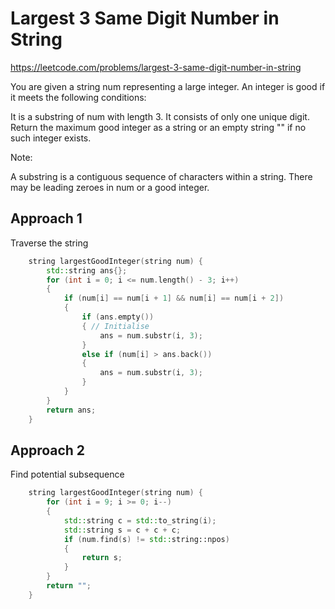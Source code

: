 # Largest 3 Same Digit Number in String

https://leetcode.com/problems/largest-3-same-digit-number-in-string

You are given a string num representing a large integer. An integer is good if it meets the following conditions:

It is a substring of num with length 3.
It consists of only one unique digit.
Return the maximum good integer as a string or an empty string "" if no such integer exists.

Note:

A substring is a contiguous sequence of characters within a string.
There may be leading zeroes in num or a good integer.

## Approach 1

Traverse the string

``` C++
    string largestGoodInteger(string num) {
        std::string ans{};
        for (int i = 0; i <= num.length() - 3; i++)
        {
            if (num[i] == num[i + 1] && num[i] == num[i + 2])
            {
                if (ans.empty())
                { // Initialise
                    ans = num.substr(i, 3);
                }
                else if (num[i] > ans.back())
                {
                    ans = num.substr(i, 3);
                }
            }
        }
        return ans;
    }
```

## Approach 2

Find potential subsequence

``` C++
    string largestGoodInteger(string num) {
        for (int i = 9; i >= 0; i--)
        {
            std::string c = std::to_string(i);
            std::string s = c + c + c;
            if (num.find(s) != std::string::npos)
            {
                return s;
            }
        }
        return "";
    }
```